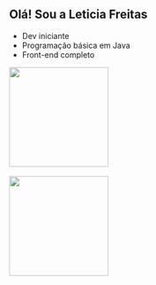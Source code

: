 ## Olá! Sou a Leticia Freitas
- Dev iniciante
- Programação básica em Java
- Front-end completo
<div>
<a href="https://github.com/freitaszLe">
<img height="180em" src=https://github-readme-stats.vercel.app/api?username=freitaszLe&show_icons=true&theme=default_repocard&include_all_commits=true&count_private=true"/>
  <br>
   <br>
<img height="180em" src= https://github-readme-stats.vercel.app/api/top-langs/?username=freitaszLe&layout=compact&langs_count=16&theme=jolly"/>
  
</div>
